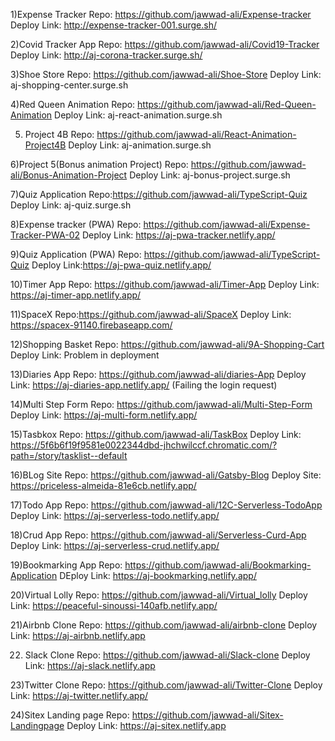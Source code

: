 1)Expense Tracker
Repo: https://github.com/jawwad-ali/Expense-tracker
Deploy Link: http://expense-tracker-001.surge.sh/

2)Covid Tracker App
Repo: https://github.com/jawwad-ali/Covid19-Tracker
Deploy Link: http://aj-corona-tracker.surge.sh/

3)Shoe Store
Repo: https://github.com/jawwad-ali/Shoe-Store
Deploy Link: aj-shopping-center.surge.sh

4)Red Queen Animation
Repo: https://github.com/jawwad-ali/Red-Queen-Animation
Deploy Link: aj-react-animation.surge.sh

5) Project 4B
Repo: https://github.com/jawwad-ali/React-Animation-Project4B
Deploy Link: aj-animation.surge.sh

6)Project 5(Bonus animation Project)
Repo: https://github.com/jawwad-ali/Bonus-Animation-Project
Deploy Link: aj-bonus-project.surge.sh

7)Quiz Application
Repo:https://github.com/jawwad-ali/TypeScript-Quiz
Deploy Link: aj-quiz.surge.sh

8)Expense tracker (PWA)
Repo: https://github.com/jawwad-ali/Expense-Tracker-PWA-02
Deploy Link: https://aj-pwa-tracker.netlify.app/

9)Quiz Application (PWA)
Repo: https://github.com/jawwad-ali/TypeScript-Quiz
Deploy Link:https://aj-pwa-quiz.netlify.app/

10)Timer App
Repo: https://github.com/jawwad-ali/Timer-App
Deploy Link: https://aj-timer-app.netlify.app/

11)SpaceX
Repo:https://github.com/jawwad-ali/SpaceX
Deploy Link: https://spacex-91140.firebaseapp.com/

12)Shopping Basket
Repo: https://github.com/jawwad-ali/9A-Shopping-Cart
Deploy Link: Problem in deployment

13)Diaries App
Repo: https://github.com/jawwad-ali/diaries-App
Deploy Link: https://aj-diaries-app.netlify.app/ (Failing the login request)

14)Multi Step Form
Repo: https://github.com/jawwad-ali/Multi-Step-Form
Deploy Link: https://aj-multi-form.netlify.app/

15)Tasbkox
Repo: https://github.com/jawwad-ali/TaskBox
Deploy Link: https://5f6b6f19f9581e0022344dbd-jhchwilccf.chromatic.com/?path=/story/tasklist--default

16)BLog Site
Repo:  https://github.com/jawwad-ali/Gatsby-Blog
Deploy Site: https://priceless-almeida-81e6cb.netlify.app/

17)Todo App
Repo: https://github.com/jawwad-ali/12C-Serverless-TodoApp
Deploy Link: https://aj-serverless-todo.netlify.app/

18)Crud App
Repo: https://github.com/jawwad-ali/Serverless-Curd-App
Deploy Link: https://aj-serverless-crud.netlify.app/

19)Bookmarking App
Repo: https://github.com/jawwad-ali/Bookmarking-Application
DEploy Link: https://aj-bookmarking.netlify.app/

20)Virtual Lolly
Repo: https://github.com/jawwad-ali/Virtual_lolly
Deploy Link: https://peaceful-sinoussi-140afb.netlify.app/

21)Airbnb Clone
Repo: https://github.com/jawwad-ali/airbnb-clone
Deploy Link: https://aj-airbnb.netlify.app

22) Slack Clone
Repo: https://github.com/jawwad-ali/Slack-clone
Deploy Link: https://aj-slack.netlify.app

23)Twitter Clone
Repo: https://github.com/jawwad-ali/Twitter-Clone
Deploy Link: https://aj-twitter.netlify.app/

24)Sitex Landing page
Repo: https://github.com/jawwad-ali/Sitex-Landingpage
Deploy Link: https://aj-sitex.netlify.app
